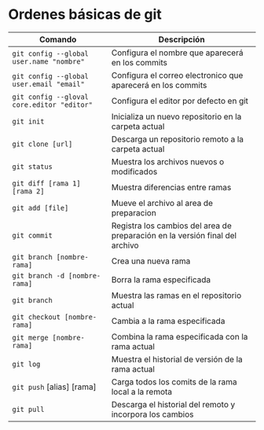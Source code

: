 # Ordenes básicas de git

| Comando                                    | Descripción                                                                  |
|--------------------------------------------|------------------------------------------------------------------------------|
| `git config --global user.name "nombre"`   | Configura el nombre que aparecerá en los commits                             |
| `git config --global user.email "email"`   | Configura el correo electronico que aparecerá en los commits                 |
| `git config --gloval core.editor "editor"` | Configura el editor por defecto en git                                       |
| `git init`                                 | Inicializa un nuevo repositorio en la carpeta actual                         |
| `git clone [url]`                          | Descarga un repositorio remoto a la carpeta actual                           |
| `git status`                               | Muestra los archivos nuevos o modificados                                    |
| `git diff [rama 1] [rama 2]`               | Muestra diferencias entre ramas                                              |
| `git add [file]`                           | Mueve el archivo al area de preparacion                                      |
| `git commit`                               | Registra los cambios del area de preparación en la versión final del archivo |
| `git branch [nombre-rama]`                 | Crea una nueva rama                                                          |
| `git branch -d [nombre-rama]`              | Borra la rama especificada                                                   |
| `git branch`                               | Muestra las ramas en el repositorio actual                                   |
| `git checkout [nombre-rama]`               | Cambia a la rama especificada                                                |
| `git merge [nombre-rama]`                  | Combina la rama especificada con la rama actual                              |
| `git log`                                  | Muestra el historial de versión de la rama actual                            |
| `git push` [alias] [rama]                  | Carga todos los comits de la rama local a la remota                          |
| `git pull`                                 | Descarga el historial del remoto y incorpora los cambios                     |
